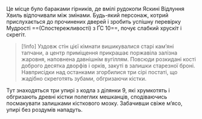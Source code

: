 Це місце було бараками гірників, де вмілі рудокопи Яскині Відлуння Хвиль відпочивали між змінами. Будь-який персонаж, котрий прислухається до прочинених дверей і зробить успішну перевірку Мудрості ==(Спостережливості) з ҐС 10==, почує слабкий хрускіт і скрегіт.

>[!info]
>Уздовж стін цієї кімнати вишикувалися старі кам’яні тапчани, а центр приміщення прикрашає поржавіла залізна жаровня, наповнена давнішнім вугіллям. Повсюди розкидані кості доброго десятка дворфів і орків, закуті в залишки старезної броні. Навприсідки над останками згорбилися три сірі постаті, що жадібно скреготять зубами, обгризаючи кістки.

Тут знаходяться три упирі з кодла з ділянки 9, які хрумкотять і обгризають древні кістки полеглих мешканців, сподіваючись посмакувати залишками кісткового мозку. Забачивши свіже м’ясо, упирі без роздумів нападуть.
